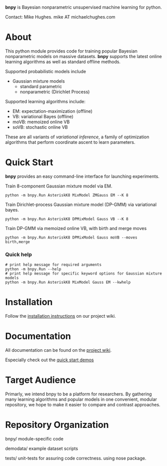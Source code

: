 **bnpy** is Bayesian nonparametric unsupervised machine learning for python.

Contact:  Mike Hughes. mike AT michaelchughes.com 

# About
This python module provides code for training popular Bayesian nonparametric models on massive datasets. **bnpy** supports the latest online learning algorithms as well as standard offline methods. 

Supported probabilistic models include

* Gaussian mixture models
    * standard parametric
    * nonparametric (Dirichlet Process)

Supported learning algorithms include:

* EM: expectation-maximization (offline)
* VB: variational Bayes (offline)
* moVB: memoized online VB
* soVB: stochastic online VB

These are all variants of *variational inference*, a family of optimization algorithms that perform coordinate ascent to learn parameters. 

# Quick Start

**bnpy** provides an easy command-line interface for launching experiments.

Train 8-component Gaussian mixture model via EM.
```
python -m bnpy.Run AsteriskK8 MixModel ZMGauss EM --K 8
```

Train Dirichlet-process Gaussian mixture model (DP-GMM) via variational bayes.
```
python -m bnpy.Run AsteriskK8 DPMixModel Gauss VB --K 8
```

Train DP-GMM via memoized online VB, with birth and merge moves
```
python -m bnpy.Run AsteriskK8 DPMixModel Gauss moVB --moves birth,merge
```

### Quick help
```
# print help message for required arguments
python -m bnpy.Run --help 
# print help message for specific keyword options for Gaussian mixture models
python -m bnpy.Run AsteriskK8 MixModel Gauss EM --kwhelp
```

# Installation

Follow the [installation instructions](https://bitbucket.org/michaelchughes/bnpy/wiki/Installation.md) on our project wiki.

# Documentation

All documentation can be found on the  [project wiki](https://bitbucket.org/michaelchughes/bnpy/wiki/Home.md).

Especially check out the [quick start demos](https://bitbucket.org/michaelchughes/bnpy/wiki/QuickStart/QuickStart.md)

# Target Audience

Primarly, we intend bnpy to be a platform for researchers. By gathering many learning algorithms and popular models in one convenient, modular repository, we hope to make it easier to compare and contrast approaches.

# Repository Organization
  bnpy/ module-specific code

  demodata/ example dataset scripts

  tests/ unit-tests for assuring code correctness. using nose package.

